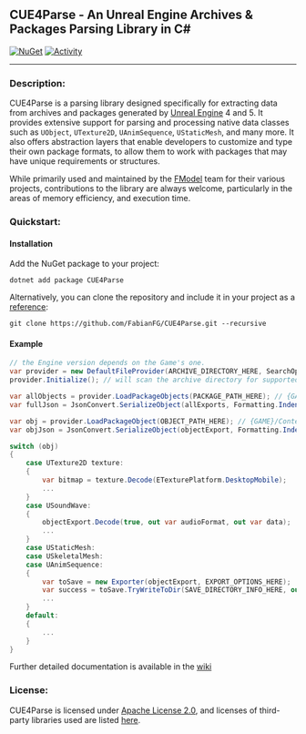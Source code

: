 CUE4Parse - An Unreal Engine Archives & Packages Parsing Library in C#
------------------------------------------

[![NuGet](https://img.shields.io/nuget/v/CUE4Parse)](https://www.nuget.org/packages/CUE4Parse)
[![Activity](https://img.shields.io/github/commit-activity/y/FabianFG/CUE4Parse?color=yellow)]()
***

### Description:
CUE4Parse is a parsing library designed specifically for extracting data from archives and packages generated by [Unreal Engine](https://www.unrealengine.com/en-US/) 4 and 5. It provides extensive support for parsing and processing native data classes such as `UObject`, `UTexture2D`, `UAnimSequence`, `UStaticMesh`, and many more. It also offers abstraction layers that enable developers to customize and type their own package formats, to allow them to work with packages that may have unique requirements or structures.

While primarily used and maintained by the [FModel](https://github.com/4sval/FModel) team for their various projects, contributions to the library are always welcome, particularly in the areas of memory efficiency, and execution time.

### Quickstart:
#### Installation
Add the NuGet package to your project:
```shell
dotnet add package CUE4Parse
```
Alternatively, you can clone the repository and include it in your project as a [reference](https://learn.microsoft.com/en-us/visualstudio/msbuild/common-msbuild-project-items?view=vs-2022#projectreference):
```shell
git clone https://github.com/FabianFG/CUE4Parse.git --recursive
```

#### Example
```csharp
// the Engine version depends on the Game's one.
var provider = new DefaultFileProvider(ARCHIVE_DIRECTORY_HERE, SearchOption.AllDirectories, new VersionContainer(EGame.GAME_UE4_27), StringComparer.OrdinalIgnoreCase);
provider.Initialize(); // will scan the archive directory for supported file extensions

var allObjects = provider.LoadPackageObjects(PACKAGE_PATH_HERE); // {GAME}/Content/Folder1/Folder2/PackageName
var fullJson = JsonConvert.SerializeObject(allExports, Formatting.Indented);

var obj = provider.LoadPackageObject(OBJECT_PATH_HERE); // {GAME}/Content/Folder1/Folder2/PackageName.ObjectName
var objJson = JsonConvert.SerializeObject(objectExport, Formatting.Indented);

switch (obj)
{
    case UTexture2D texture:
    {
        var bitmap = texture.Decode(ETexturePlatform.DesktopMobile);
        ...
    }
    case USoundWave:
    {
        objectExport.Decode(true, out var audioFormat, out var data);
        ...
    }
    case UStaticMesh:
    case USkeletalMesh:
    case UAnimSequence:
    {
        var toSave = new Exporter(objectExport, EXPORT_OPTIONS_HERE);
        var success = toSave.TryWriteToDir(SAVE_DIRECTORY_INFO_HERE, out var label, out var savedFilePath);
        ...
    }
    default:
    {
        ...
    }
}
```
Further detailed documentation is available in the [wiki](https://github.com/FabianFG/CUE4Parse/wiki)

### License:
CUE4Parse is licensed under [Apache License 2.0](https://github.com/FabianFG/CUE4Parse/blob/master/LICENSE), and licenses of third-party libraries used are listed [here](https://github.com/FabianFG/CUE4Parse/blob/master/NOTICE).
